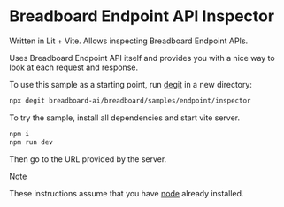 # Breadboard Endpoint API Inspector

Written in Lit + Vite. Allows inspecting Breadboard Endpoint APIs.

Uses Breadboard Endpoint API itself and provides you with a nice way to look at each request and response.

To use this sample as a starting point, run [degit](https://github.com/Rich-Harris/degit) in a new directory:

```bash
npx degit breadboard-ai/breadboard/samples/endpoint/inspector
```

To try the sample, install all dependencies and start vite server.

```bash
npm i
npm run dev
```

Then go to the URL provided by the server.

> [!NOTE]
> These instructions assume that you have [node](https://nodejs.org/) already installed.
